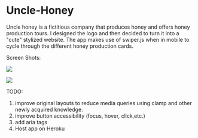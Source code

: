 # Uncle-Honey
Uncle honey is a fictitious company that produces honey and offers honey production tours. I designed the logo and then decided to turn it into a "cute" stylized website.
The app makes use of swiper.js when in mobile to cycle through the different honey production cards. 

Screen Shots:
<p>
  <img src="https://user-images.githubusercontent.com/30492583/91684463-ea12bc80-eb57-11ea-886b-ac13db515482.png">  
</p>
  
<p>
  <img src="https://user-images.githubusercontent.com/30492583/91684481-f9920580-eb57-11ea-969f-bcabd2d3f18a.png">
</p>

TODO:
  1. improve original layouts to reduce media queries using clamp and other newly acquired knowledge.
  2. improve button accessibility (focus, hover, click,etc.)
  3. add aria tags
  4. Host app on Heroku
